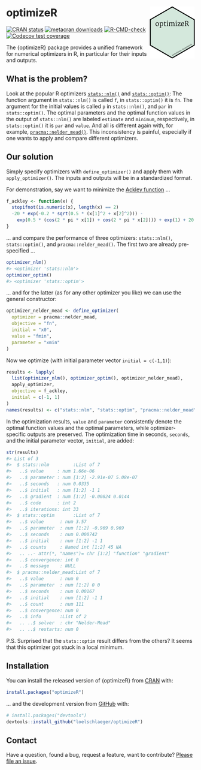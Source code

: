 
<!-- README.md is generated from README.Rmd. Please edit that file -->

# optimizeR <img src="man/figures/logo.png" align="right" height="139" />

<!-- badges: start -->

[![CRAN
status](https://www.r-pkg.org/badges/version/optimizeR)](https://CRAN.R-project.org/package=optimizeR)
[![metacran
downloads](https://cranlogs.r-pkg.org/badges/last-month/optimizeR)](https://cran.r-project.org/package=optimizeR)
[![R-CMD-check](https://github.com/loelschlaeger/optimizeR/workflows/R-CMD-check/badge.svg)](https://github.com/loelschlaeger/optimizeR/actions)
[![Codecov test
coverage](https://codecov.io/gh/loelschlaeger/optimizeR/branch/master/graph/badge.svg)](https://app.codecov.io/gh/loelschlaeger/optimizeR?branch=master)
<!-- badges: end -->

The {optimizeR} package provides a unified framework for numerical
optimizers in R, in particular for their inputs and outputs.

## What is the problem?

Look at the popular R optimizers
[`stats::nlm()`](https://stat.ethz.ch/R-manual/R-devel/library/stats/html/nlm.html)
and
[`stats::optim()`](https://stat.ethz.ch/R-manual/R-devel/library/stats/html/optim.html):
The function argument in `stats::nlm()` is called `f`, in
`stats::optim()` it is `fn`. The argument for the initial values is
called `p` in `stats::nlm()`, and `par` in `stats::optim()`. The optimal
parameters and the optimal function values in the output of
`stats::nlm()` are labeled `estimate` and `minimum`, respectively, in
`stats::optim()` it is `par` and `value`. And all is different again
with, for example,
[`pracma::nelder_mead()`](https://CRAN.R-project.org/package=pracma).
This inconsistency is painful, especially if one wants to apply and
compare different optimizers.

## Our solution

Simply specify optimizers with `define_optimizer()` and apply them with
`apply_optimizer()`. The inputs and outputs will be in a standardized
format.

For demonstration, say we want to minimize the [Ackley
function](https://en.wikipedia.org/wiki/Ackley_function) …

``` r
f_ackley <- function(x) {
  stopifnot(is.numeric(x), length(x) == 2)
  -20 * exp(-0.2 * sqrt(0.5 * (x[1]^2 + x[2]^2))) -
    exp(0.5 * (cos(2 * pi * x[1]) + cos(2 * pi * x[2]))) + exp(1) + 20
}
```

… and compare the performance of three optimizers: `stats::nlm()`,
`stats::optim()`, and `pracma::nelder_mead()`. The first two are already
pre-specified …

``` r
optimizer_nlm()
#> <optimizer 'stats::nlm'>
optimizer_optim()
#> <optimizer 'stats::optim'>
```

… and for the latter (as for any other optimizer you like) we can use
the general constructor:

``` r
optimizer_nelder_mead <- define_optimizer(
  optimizer = pracma::nelder_mead,
  objective = "fn",
  initial = "x0",
  value = "fmin",
  parameter = "xmin"
)
```

Now we optimize (with initial parameter vector `initial = c(-1,1)`):

``` r
results <- lapply(
  list(optimizer_nlm(), optimizer_optim(), optimizer_nelder_mead),
  apply_optimizer, 
  objective = f_ackley, 
  initial = c(-1, 1)
)
names(results) <- c("stats::nlm", "stats::optim", "pracma::nelder_mead")
```

In the optimization results, `value` and `parameter` consistently denote
the optimal function values and the optimal parameters, while
optimizer-specific outputs are preserved. The optimization time in
seconds, `seconds`, and the initial parameter vector, `initial`, are
added:

``` r
str(results)
#> List of 3
#>  $ stats::nlm         :List of 7
#>   ..$ value     : num 1.66e-06
#>   ..$ parameter : num [1:2] -2.91e-07 5.08e-07
#>   ..$ seconds   : num 0.0335
#>   ..$ initial   : num [1:2] -1 1
#>   ..$ gradient  : num [1:2] -0.00824 0.0144
#>   ..$ code      : int 2
#>   ..$ iterations: int 33
#>  $ stats::optim       :List of 7
#>   ..$ value      : num 3.57
#>   ..$ parameter  : num [1:2] -0.969 0.969
#>   ..$ seconds    : num 0.000742
#>   ..$ initial    : num [1:2] -1 1
#>   ..$ counts     : Named int [1:2] 45 NA
#>   .. ..- attr(*, "names")= chr [1:2] "function" "gradient"
#>   ..$ convergence: int 0
#>   ..$ message    : NULL
#>  $ pracma::nelder_mead:List of 7
#>   ..$ value      : num 0
#>   ..$ parameter  : num [1:2] 0 0
#>   ..$ seconds    : num 0.00167
#>   ..$ initial    : num [1:2] -1 1
#>   ..$ count      : num 111
#>   ..$ convergence: num 0
#>   ..$ info       :List of 2
#>   .. ..$ solver  : chr "Nelder-Mead"
#>   .. ..$ restarts: num 0
```

P.S. Surprised that the `stats::optim` result differs from the others?
It seems that this optimizer got stuck in a local minimum.

## Installation

You can install the released version of {optimizeR} from
[CRAN](https://CRAN.R-project.org) with:

``` r
install.packages("optimizeR")
```

… and the development version from [GitHub](https://github.com/) with:

``` r
# install.packages("devtools")
devtools::install_github("loelschlaeger/optimizeR")
```

## Contact

Have a question, found a bug, request a feature, want to contribute?
[Please file an
issue](https://github.com/loelschlaeger/optimizeR/issues/new/choose).
